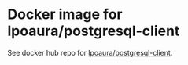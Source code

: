 # Docker image for lpoaura/postgresql-client

See docker hub repo for [lpoaura/postgresql-client](https://hub.docker.com/r/lpoaura/postgresql-client).

